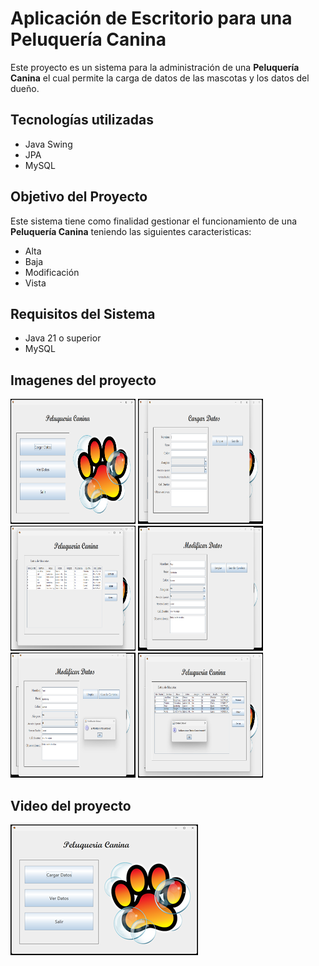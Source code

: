 # Aplicación de Escritorio para una **Peluquería Canina**

Este proyecto es un sistema para la administración de una **Peluquería Canina** el cual permite la carga de datos de las mascotas y los datos del dueño.  

## Tecnologías utilizadas
- Java Swing
- JPA
- MySQL

## Objetivo del Proyecto

Este sistema tiene como finalidad gestionar el funcionamiento de una **Peluquería Canina** teniendo las siguientes caracteristicas:

- Alta
- Baja
- Modificación
- Vista

## Requisitos del Sistema
- Java 21 o superior
- MySQL

## Imagenes del proyecto

<img src="https://github.com/elavincho/PeluqueriaCanina/blob/master/img/Captura_de_pantalla_1.png" width="200" height="200" alt="img"/>                      <img src="https://github.com/elavincho/PeluqueriaCanina/blob/master/img/Captura_de_pantalla_2.png" width="200" height="200" alt="img"/>                          <img src="https://github.com/elavincho/PeluqueriaCanina/blob/master/img/Captura_de_pantalla_3.png" width="200" height="200" alt="img"/>                          <img src="https://github.com/elavincho/PeluqueriaCanina/blob/master/img/Captura_de_pantalla_4.png" width="200" height="200" alt="img"/>                          <img src="https://github.com/elavincho/PeluqueriaCanina/blob/master/img/Captura_de_pantalla_5.png" width="200" height="200" alt="img"/>
                          <img src="https://github.com/elavincho/PeluqueriaCanina/blob/master/img/Captura_de_pantalla_6.png" width="200" height="200" alt="img"/>


## Video del proyecto

[![Video tutorial](https://github.com/elavincho/PeluqueriaCanina/blob/master/img/img_video.png)](https://youtu.be/CRE3h-WgKbA)
